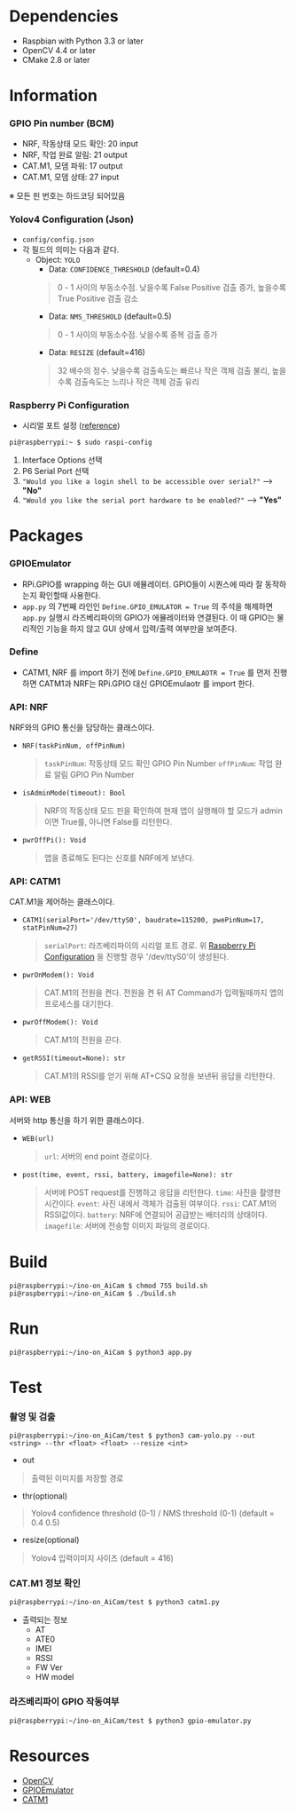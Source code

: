 # Dependencies
- Raspbian with Python 3.3 or later
- OpenCV 4.4 or later
- CMake 2.8 or later

# Information
### GPIO Pin number (BCM)
+ NRF, 작동상태 모드 확인: 20 input   
+ NRF, 작업 완료 알림: 21 output   
+ CAT.M1, 모뎀 파워: 17 output   
+ CAT.M1, 모뎀 상태: 27 input   

※ 모든 핀 번호는 하드코딩 되어있음   

### Yolov4 Configuration (Json)
+ `config/config.json`
+ 각 필드의 의미는 다음과 같다.
    + Object: `YOLO`
        + Data: `CONFIDENCE_THRESHOLD` (default=0.4)
        > 0 - 1 사이의 부동소수점. 낮을수록 False Positive 검출 증가, 높을수록 True Positive 검출 감소
        + Data: `NMS_THRESHOLD` (default=0.5)
        > 0 - 1 사이의 부동소수점. 낮을수록 중복 검출 증가
        + Data: `RESIZE` (default=416)
        > 32 배수의 정수. 낮을수록 검출속도는 빠르나 작은 객체 검출 불리, 높을수록 검출속도는 느리나 작은 객체 검출 유리
    
### Raspberry Pi Configuration
+ 시리얼 포트 설정 ([reference](https://github.com/codezoo-ltd/CodeZoo_CATM1_Arduino/blob/master/Hands-ON/Cat.M1_RaspberryPi(with%20Python)_HandsON.pdf))
```console
pi@raspberrypi:~ $ sudo raspi-config
```
1. Interface Options 선택   
2. P6 Serial Port 선택
3. `"Would you like a login shell to be accessible over serial?"` --> **"No"**
4. `"Would you like the serial port hardware to be enabled?"` --> **"Yes"**

# Packages
### GPIOEmulator
+ RPi.GPIO를 wrapping 하는 GUI 에뮬레이터. GPIO들이 시퀀스에 따라 잘 동작하는지 확인할때 사용한다.
+ `app.py` 의 7번째 라인인 `Define.GPIO_EMULATOR = True` 의 주석을 해제하면 `app.py` 실행시 라즈베리파이의 GPIO가 에뮬레이터와 연결된다. 이 때 GPIO는 물리적인 기능을 하지 않고 GUI 상에서 입력/출력 여부만을 보여준다.

### Define
+ CATM1, NRF 를 import 하기 전에 `Define.GPIO_EMULAOTR = True` 를 먼저 진행하면 CATM1과 NRF는 RPi.GPIO 대신 GPIOEmulaotr 를 import 한다.

### API: NRF
NRF와의 GPIO 통신을 담당하는 클래스이다.
+ `NRF(taskPinNum, offPinNum)`
    > `taskPinNum`: 작동상태 모드 확인 GPIO Pin Number
    > `offPinNum`: 작업 완료 알림 GPIO Pin Number
+ `isAdminMode(timeout): Bool`
    > NRF의 작동상태 모드 핀을 확인하여 현재 앱이 실행해야 할 모드가 admin이면 True를, 아니면 False를 리턴한다.
+ `pwrOffPi(): Void`
    > 앱을 종료해도 된다는 신호를 NRF에게 보낸다.

### API: CATM1
CAT.M1을 제어하는 클래스이다. 
+ `CATM1(serialPort='/dev/ttyS0', baudrate=115200, pwePinNum=17, statPinNum=27)`
    > `serialPort`: 라즈베리파이의 시리얼 포트 경로. 위 [Raspberry Pi Configuration](https://github.com/UmileVX/ino-on_AiCam#raspberry-pi-configuration) 을 진행할 경우 '/dev/ttyS0'이 생성된다.
+ `pwrOnModem(): Void`
    > CAT.M1의 전원을 켠다. 전원을 켠 뒤 AT Command가 입력될때까지 앱의 프로세스를 대기한다.
+ `pwrOffModem(): Void`
    > CAT.M1의 전원을 끈다.
+ `getRSSI(timeout=None): str`
    > CAT.M1의 RSSI를 얻기 위해 AT+CSQ 요청을 보낸뒤 응답을 리턴한다.

### API: WEB
서버와 http 통신을 하기 위한 클래스이다.
+ `WEB(url)`
    > `url`: 서버의 end point 경로이다.
+ `post(time, event, rssi, battery, imagefile=None): str`
    > 서버에 POST request를 진행하고 응답을 리턴한다.
    > `time`: 사진을 촬영한 시간이다.
    > `event`:  사진 내에서 객체가 검출된 여부이다.
    > `rssi`: CAT.M1의 RSSI값이다.
    > `battery`: NRF에 연결되어 공급받는 배터리의 상태이다.
    > `imagefile`: 서버에 전송할 이미지 파일의 경로이다.

# Build
```console
pi@raspberrypi:~/ino-on_AiCam $ chmod 755 build.sh
pi@raspberrypi:~/ino-on_AiCam $ ./build.sh
```

# Run
```console
pi@raspberrypi:~/ino-on_AiCam $ python3 app.py
```

# Test
### 촬영 및 검출
```console
pi@raspberrypi:~/ino-on_AiCam/test $ python3 cam-yolo.py --out <string> --thr <float> <float> --resize <int>
```
* out
> 출력된 이미지를 저장할 경로
* thr(optional)
> Yolov4 confidence threshold (0-1) / NMS threshold (0-1) (default = 0.4 0.5)
* resize(optional)
> Yolov4 입력이미지 사이즈 (default = 416)

### CAT.M1 정보 확인
```console
pi@raspberrypi:~/ino-on_AiCam/test $ python3 catm1.py
```
+ 출력되는 정보
    + AT   
    + ATE0   
    + IMEI   
    + RSSI   
    + FW Ver   
    + HW model   

### 라즈베리파이 GPIO 작동여부 
```console
pi@raspberrypi:~/ino-on_AiCam/test $ python3 gpio-emulator.py
```

# Resources
* [OpenCV](https://opencv.org/)
* [GPIOEmulator](https://sourceforge.net/projects/pi-gpio-emulator/)
* [CATM1](https://github.com/codezoo-ltd/CAT.M1_RaspberryPi/)
